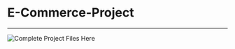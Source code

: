 # E-Commerce-Project
---
![Complete Project Files Here]("https://drive.google.com/drive/folders/1uyEM3rM_bb7ljbkOmVwD9Ytof-hBYjZr?usp=drive_link")
